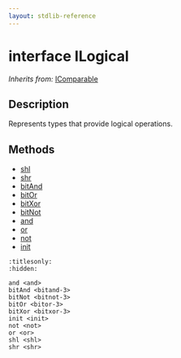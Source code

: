 ```yaml
---
layout: stdlib-reference
---
```


# interface ILogical

*Inherits from:* [IComparable](../icomparable-01/index)

## Description

Represents types that provide logical operations.


## Methods

* [shl](shl)
* [shr](shr)
* [bitAnd](bitand-3)
* [bitOr](bitor-3)
* [bitXor](bitxor-3)
* [bitNot](bitnot-3)
* [and](and)
* [or](or)
* [not](not)
* [init](init)


```{toctree}
:titlesonly:
:hidden:

and <and>
bitAnd <bitand-3>
bitNot <bitnot-3>
bitOr <bitor-3>
bitXor <bitxor-3>
init <init>
not <not>
or <or>
shl <shl>
shr <shr>
```
